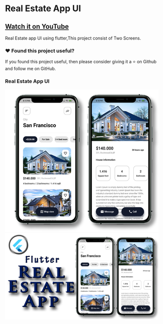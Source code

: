 # Real Estate App UI

## [Watch it on YouTube](https://www.youtube.com/watch?v=iKZ3dQMXfqg)


Real Estate app UI using flutter,This project consist of Two Screens.

### :heart: Found this project useful?

If you found this project useful, then please consider giving it a :star: on Github and follow me on GitHub.

### Real Estate App UI

![App UI](/realestateallscr.png)
![App UI](/realestatethumb.png)
